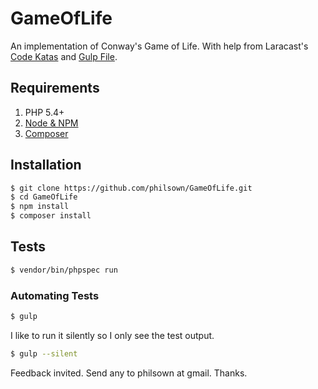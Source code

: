 # GameOfLife

An implementation of Conway's Game of Life. With help from Laracast's [Code Katas](http://laracasts.com/series/code-katas-in-php) and [Gulp File](https://laracasts.com/lessons/how-to-trigger-tests-on-save).

## Requirements

1. PHP 5.4+
2. [Node & NPM](http://nodejs.org)
3. [Composer](https://getcomposer.org)

## Installation

```bash
$ git clone https://github.com/philsown/GameOfLife.git
$ cd GameOfLife
$ npm install
$ composer install
```

## Tests

```bash
$ vendor/bin/phpspec run
```

### Automating Tests

```bash
$ gulp
```

I like to run it silently so I only see the test output.

```bash
$ gulp --silent
```

Feedback invited. Send any to philsown at gmail. Thanks.